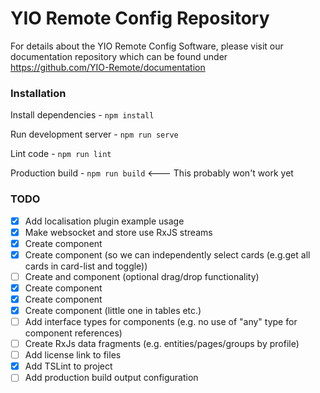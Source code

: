 # YIO Remote Config Repository

For details about the YIO Remote Config Software, please visit our documentation repository which can be found under
https://github.com/YIO-Remote/documentation

### Installation
Install dependencies - `npm install`

Run development server - `npm run serve`

Lint code - `npm run lint`

Production build - `npm run build` <--- This probably won't work yet

### TODO
- [x] Add localisation plugin example usage
- [x] Make websocket and store use RxJS streams
- [x] Create <card> component
- [x] Create <card-list> component (so we can independently select cards (e.g.get all cards in card-list and toggle))
- [ ] Create <list> and <list-item> component (optional drag/drop functionality)
- [x] Create <table> component
- [x] Create <remote-control> component
- [x] Create <delete-icon> component (little one in tables etc.)
- [ ] Add interface types for components (e.g. no use of "any" type for component references)
- [ ] Create RxJs data fragments (e.g. entities/pages/groups by profile)
- [ ] Add license link to files
- [x] Add TSLint to project
- [ ] Add production build output configuration

